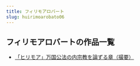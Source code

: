 ```yaml
---
title: フィリモアロバート
slug: huirimoarobato06
---
```


## フィリモアロバートの作品一覧

- [「ヒリモア」万国公法の内宗教を論ずる章（撮要）](hirimoamoguogongfanoneizongjiaowolunzuruzhangcuoyao6c)

